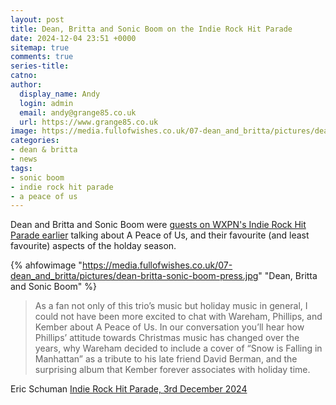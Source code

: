 ```yaml
---
layout: post
title: Dean, Britta and Sonic Boom on the Indie Rock Hit Parade
date: 2024-12-04 23:51 +0000
sitemap: true
comments: true
series-title:
catno:
author:
  display_name: Andy
  login: admin
  email: andy@grange85.co.uk
  url: https://www.grange85.co.uk
image: https://media.fullofwishes.co.uk/07-dean_and_britta/pictures/dean-britta-sonic-boom-press.jpg
categories:
- dean & britta
- news
tags:
- sonic boom
- indie rock hit parade
- a peace of us
---
```

Dean and Britta and Sonic Boom were [guests on WXPN's Indie Rock Hit Parade earlier](https://xpn.org/2024/12/03/irhp-dean-and-britta-and-sonic-boom-interview/) talking about A Peace of Us, and their favourite (and least favourite) aspects of the holday season.

{% ahfowimage "https://media.fullofwishes.co.uk/07-dean_and_britta/pictures/dean-britta-sonic-boom-press.jpg" "Dean, Britta and Sonic Boom" %}

<blockquote>
As a fan not only of this trio’s music but holiday music in general, I could not have been more excited to chat with Wareham, Phillips, and Kember about A Peace of Us. In our conversation you’ll hear how Phillips’ attitude towards Christmas music has changed over the years, why Wareham decided to include a cover of “Snow is Falling in Manhattan” as a tribute to his late friend David Berman, and the surprising album that Kember forever associates with holiday time.
</blockquote>
<p class="caption">Eric Schuman <a href="https://xpn.org/2024/12/03/irhp-dean-and-britta-and-sonic-boom-interview/">Indie Rock Hit Parade, 3rd December 2024</a></p>

